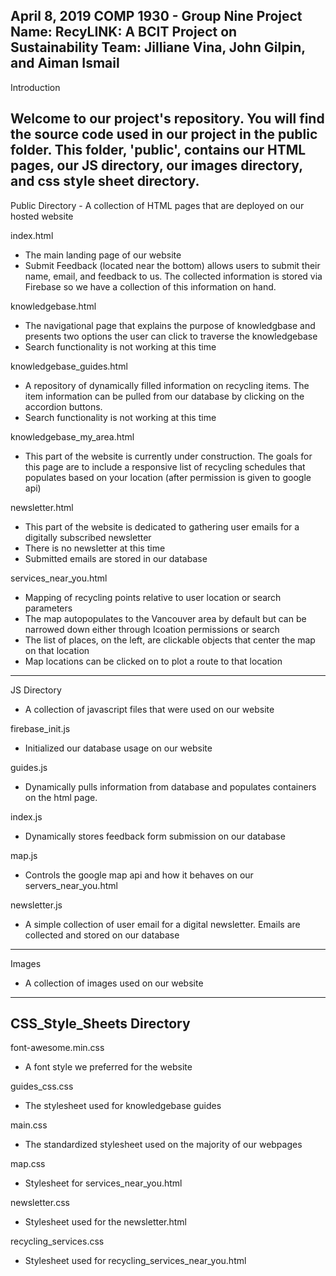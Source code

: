 April 8, 2019
COMP 1930 - Group Nine
Project Name: RecyLINK: A BCIT Project on Sustainability
Team: Jilliane Vina, John Gilpin, and Aiman Ismail
------------------------------------------------------------------------------------------------

Introduction

Welcome to our project's repository. You will find the source code used in our project in the public folder. This folder, 'public', contains our HTML pages, our JS directory, our images directory, and css style sheet directory.
------------------------------------------------------------------------------------------------
Public Directory - A collection of HTML pages that are deployed on our hosted website

index.html
- The main landing page of our website
- Submit Feedback (located near the bottom) allows users to submit their name, email, and feedback to us. The collected information is stored via Firebase so we have a collection of this information on hand.

knowledgebase.html
- The navigational page that explains the purpose of knowledgbase and presents two options the user can click to traverse the knowledgebase
- Search functionality is not working at this time

knowledgebase_guides.html
- A repository of dynamically filled information on recycling items. The item information can be pulled from our database by clicking on the accordion buttons.
- Search functionality is not working at this time

knowledgebase_my_area.html
- This part of the website is currently under construction. The goals for this page are to include a responsive list of recycling schedules that populates based on your location (after permission is given to google api)

newsletter.html
- This part of the website is dedicated to gathering user emails for a digitally subscribed newsletter
- There is no newsletter at this time
- Submitted emails are stored in our database

services_near_you.html
- Mapping of recycling points relative to user location or search parameters
- The map autopopulates to the Vancouver area by default but can be narrowed down either through lcoation permissions or search
- The list of places, on the left, are clickable objects that center the map on that location
- Map locations can be clicked on to plot a route to that location
------------------------------------------------------------------------------------------------
JS Directory
- A collection of javascript files that were used on our website

firebase_init.js
- Initialized our database usage on our website

guides.js
- Dynamically pulls information from database and populates containers on the html page.

index.js
- Dynamically stores feedback form submission on our database

map.js
- Controls the google map api and how it behaves on our servers_near_you.html

newsletter.js
- A simple collection of user email for a digital newsletter. Emails are collected and stored on our database
------------------------------------------------------------------------------------------------
Images
- A collection of images used on our website
------------------------------------------------------------------------------------------------

CSS_Style_Sheets Directory
------------------------------------------------------------------------------------------------
font-awesome.min.css
- A font style we preferred for the website

guides_css.css
- The stylesheet used for knowledgebase guides

main.css
- The standardized stylesheet used on the majority of our webpages

map.css
- Stylesheet for services_near_you.html

newsletter.css
- Stylesheet used for the newsletter.html 

recycling_services.css
- Stylesheet used for recycling_services_near_you.html
